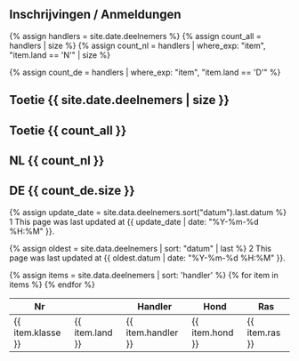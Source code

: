 ## Inschrijvingen / Anmeldungen

{% assign handlers = site.date.deelnemers %}
{% assign count_all = handlers | size %}
{% assign count_nl = handlers | where_exp: "item", "item.land == 'N'" | size %}

{% assign count_de = handlers | where_exp: "item", "item.land == 'D'" %}



<h2>Toetie {{ site.date.deelnemers | size }}</h2>
<h2>Toetie {{ count_all }}</h2>
<h2>NL {{ count_nl }}</h2>
<h2>DE {{ count_de.size }}</h2>

{% assign update_date = site.data.deelnemers.sort("datum").last.datum %}
1 This page was last updated at {{ update_date | date: "%Y-%m-%d %H:%M" }}.

{% assign oldest = site.data.deelnemers | sort: "datum" | last %}
2 This page was last updated at {{ oldest.datum | date: "%Y-%m-%d %H:%M" }}.

<table>
  <thead>
    <tr>
      <th>Nr</th>
      <th></th>
      <th>Handler</th>
      <th>Hond</th>
      <th>Ras</th>
    </tr>
  </thead>
  <tbody>
{% assign items = site.data.deelnemers | sort: 'handler' %}
{% for item in items %}
    <tr>
      <td>{{ item.klasse }}</td>
      <td>{{ item.land }}</td>
      <td>{{ item.handler }}</td>
      <td>{{ item.hond }}</td>
      <td>{{ item.ras }}</td>
    </tr>
{% endfor %}
  </tbody>
</table>
